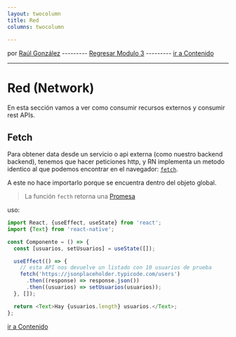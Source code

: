 ```yaml
---
layout: twocolumn
title: Red
columns: twocolumn
 
---
```


por [Raúl González](https://twitter.com/soyraulgonzalez)  ---------   [Regresar Modulo 3](/modulo-tres.html) ---------   [ir a Contenido](/contenido.html)

---
# Red (Network)

En esta sección vamos a ver como consumir recursos externos y consumir rest APIs.

## Fetch

Para obtener data desde un servicio o api externa (como nuestro backend backend), tenemos que hacer peticiones http, y RN implementa un metodo identico al que podemos encontrar en el navegador: [`fetch`](https://reactnative.dev/docs/network#using-fetch).

A este no hace importarlo porque se encuentra dentro del objeto global.

> La función `fecth` retorna una [Promesa](https://developer.mozilla.org/es/docs/Web/JavaScript/Guide/Usar_promesas)

uso:

```js
import React, {useEffect, useState} from 'react';
import {Text} from 'react-native';

const Componente = () => {
  const [usuarios, setUsuarios] = useState([]);

  useEffect(() => {
    // esta API nos devuelve un listado con 10 usuarios de prueba
    fetch('https://jsonplaceholder.typicode.com/users')
      .then((response) => response.json())
      .then((usuarios) => setUsuarios(usuarios));
  }, []);

  return <Text>Hay {usuarios.length} usuarios.</Text>;
};
```
[ir a Contenido](/contenido.html)